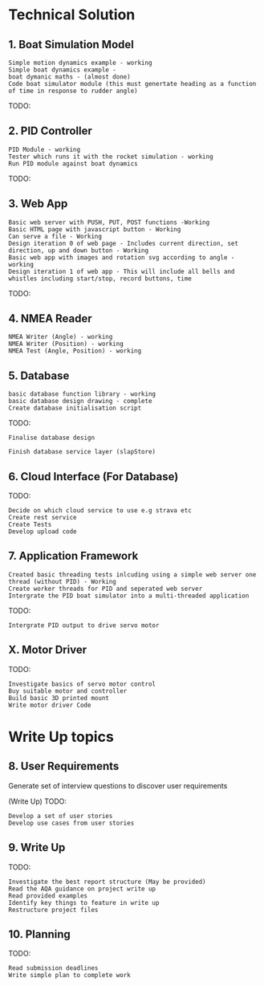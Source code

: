 # Technical Solution

## 1. Boat Simulation Model
    Simple motion dynamics example - working
    Simple boat dynamics example - 
    boat dymanic maths - (almost done)
    Code boat simulator module (this must genertate heading as a function of time in response to rudder angle)
TODO: 


    
## 2. PID Controller
    PID Module - working
    Tester which runs it with the rocket simulation - working
    Run PID module against boat dynamics
TODO:

   
## 3. Web App
    Basic web server with PUSH, PUT, POST functions -Working
    Basic HTML page with javascript button - Working
    Can serve a file - Working
    Design iteration 0 of web page - Includes current direction, set direction, up and down button - Working
    Basic web app with images and rotation svg according to angle - working
    Design iteration 1 of web app - This will include all bells and whistles including start/stop, record buttons, time

TODO:


## 4. NMEA Reader
    NMEA Writer (Angle) - working
    NMEA Writer (Position) - working
    NMEA Test (Angle, Position) - working

## 5. Database
    basic database function library - working
    basic database design drawing - complete
    Create database initialisation script
TODO:

    Finalise database design 
    
    Finish database service layer (slapStore)

## 6. Cloud Interface (For Database)
TODO:

    Decide on which cloud service to use e.g strava etc
    Create rest service
    Create Tests
    Develop upload code

## 7. Application Framework
    Created basic threading tests inlcuding using a simple web server one thread (without PID) - Working
    Create worker threads for PID and seperated web server
    Intergrate the PID boat simulator into a multi-threaded application
TODO:

   
    Intergrate PID output to drive servo motor

## X. Motor Driver
TODO:

    Investigate basics of servo motor control
    Buy suitable motor and controller
    Build basic 3D printed mount
    Write motor driver Code
    

# Write Up topics

## 8. User Requirements
Generate set of interview questions to discover user requirements

(Write Up) TODO:

  
    Develop a set of user stories
    Develop use cases from user stories

## 9. Write Up
TODO:

    Investigate the best report structure (May be provided)
    Read the AQA guidance on project write up
    Read provided examples
    Identify key things to feature in write up
    Restructure project files
    

## 10. Planning
TODO:

    Read submission deadlines
    Write simple plan to complete work

